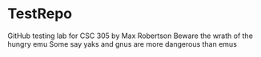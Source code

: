 # TestRepo
GitHub testing lab for CSC 305 by Max Robertson
Beware the wrath of the hungry emu 
Some say yaks and gnus are more dangerous than emus 
